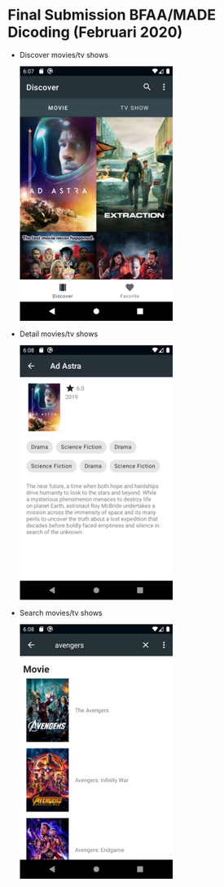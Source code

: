 <h1>Final Submission BFAA/MADE Dicoding (Februari 2020)</h1>

<ul>
	<li>
		<p>Discover movies/tv shows</p>
		<img src="screenshots/discover.png" height=500/>
	</li>
	<li>
		<p>Detail movies/tv shows</p>
		<img src="screenshots/details.png" height=500/>
	</li>
	<li>
		<p>Search movies/tv shows</p>
		<img src="screenshots/search.png" height=500/>
	</li>
</ul>
